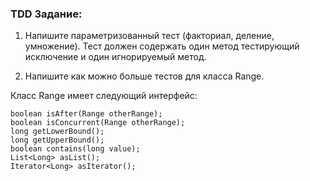 ### TDD Задание:

1. Напишите параметризованный тест (факториал, деление, умножение). 
Тест должен содержать один метод тестирующий исключение и один игнорируемый метод.

2. Напишите как можно больше тестов для класса Range. 

Класс Range имеет следующий интерфейс:
```boolean isBefore(Range otherRange);
boolean isAfter(Range otherRange);
boolean isConcurrent(Range otherRange);
long getLowerBound();
long getUpperBound();
boolean contains(long value);
List<Long> asList();
Iterator<Long> asIterator();
```
